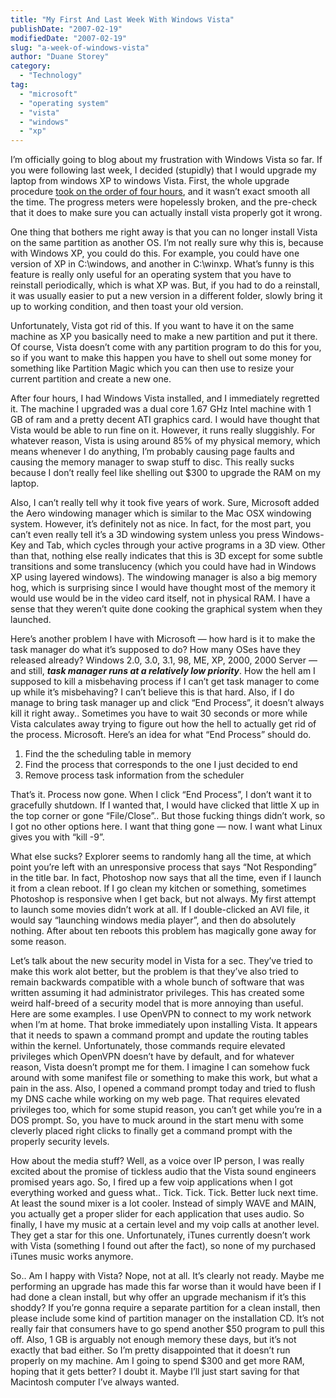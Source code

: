 ```yaml
---
title: "My First And Last Week With Windows Vista"
publishDate: "2007-02-19"
modifiedDate: "2007-02-19"
slug: "a-week-of-windows-vista"
author: "Duane Storey"
category:
  - "Technology"
tag:
  - "microsoft"
  - "operating system"
  - "vista"
  - "windows"
  - "xp"
---
```


I’m officially going to blog about my frustration with Windows Vista so far. If you were following last week, I decided (stupidly) that I would upgrade my laptop from windows XP to windows Vista. First, the whole upgrade procedure [took on the order of four hours](http://www.migratorynerd.com/archives/276), and it wasn’t exact smooth all the time. The progress meters were hopelessly broken, and the pre-check that it does to make sure you can actually install vista properly got it wrong.

One thing that bothers me right away is that you can no longer install Vista on the same partition as another OS. I’m not really sure why this is, because with Windows XP, you could do this. For example, you could have one version of XP in C:\\windows, and another in C:\\winxp. What’s funny is this feature is really only useful for an operating system that you have to reinstall periodically, which is what XP was. But, if you had to do a reinstall, it was usually easier to put a new version in a different folder, slowly bring it up to working condition, and then toast your old version.

Unfortunately, Vista got rid of this. If you want to have it on the same machine as XP you basically need to make a new partition and put it there. Of course, Vista doesn’t come with any partition program to do this for you, so if you want to make this happen you have to shell out some money for something like Partition Magic which you can then use to resize your current partition and create a new one.

After four hours, I had Windows Vista installed, and I immediately regretted it. The machine I upgraded was a dual core 1.67 GHz Intel machine with 1 GB of ram and a pretty decent ATI graphics card. I would have thought that Vista would be able to run fine on it. However, it runs really sluggishly. For whatever reason, Vista is using around 85% of my physical memory, which means whenever I do anything, I’m probably causing page faults and causing the memory manager to swap stuff to disc. This really sucks because I don’t really feel like shelling out $300 to upgrade the RAM on my laptop.

Also, I can’t really tell why it took five years of work. Sure, Microsoft added the Aero windowing manager which is similar to the Mac OSX windowing system. However, it’s definitely not as nice. In fact, for the most part, you can’t even really tell it’s a 3D windowing system unless you press Windows-Key and Tab, which cycles through your active programs in a 3D view. Other than that, nothing else really indicates that this is 3D except for some subtle transitions and some translucency (which you could have had in Windows XP using layered windows). The windowing manager is also a big memory hog, which is surprising since I would have thought most of the memory it would use would be in the video card itself, not in physical RAM. I have a sense that they weren’t quite done cooking the graphical system when they launched.

Here’s another problem I have with Microsoft — how hard is it to make the task manager do what it’s supposed to do? How many OSes have they released already? Windows 2.0, 3.0, 3.1, 98, ME, XP, 2000, 2000 Server — and still, ***task manager runs at a relatively low priority***. How the hell am I supposed to kill a misbehaving process if I can’t get task manager to come up while it’s misbehaving? I can’t believe this is that hard. Also, if I do manage to bring task manager up and click “End Process”, it doesn’t always kill it right away.. Sometimes you have to wait 30 seconds or more while Vista calculates away trying to figure out how the hell to actually get rid of the process. Microsoft. Here’s an idea for what “End Process” should do.

1. Find the the scheduling table in memory
2. Find the process that corresponds to the one I just decided to end
3. Remove process task information from the scheduler

That’s it. Process now gone. When I click “End Process”, I don’t want it to gracefully shutdown. If I wanted that, I would have clicked that little X up in the top corner or gone “File/Close”.. But those fucking things didn’t work, so I got no other options here. I want that thing gone — now. I want what Linux gives you with “kill -9”.

What else sucks? Explorer seems to randomly hang all the time, at which point you’re left with an unresponsive process that says “Not Responding” in the title bar. In fact, Photoshop now says that all the time, even if I launch it from a clean reboot. If I go clean my kitchen or something, sometimes Photoshop is responsive when I get back, but not always. My first attempt to launch some movies didn’t work at all. If I double-clicked an AVI file, it would say “launching windows media player”, and then do absolutely nothing. After about ten reboots this problem has magically gone away for some reason.

Let’s talk about the new security model in Vista for a sec. They’ve tried to make this work alot better, but the problem is that they’ve also tried to remain backwards compatible with a whole bunch of software that was written assuming it had administrator privileges. This has created some weird half-breed of a security model that is more annoying than useful. Here are some examples. I use OpenVPN to connect to my work network when I’m at home. That broke immediately upon installing Vista. It appears that it needs to spawn a command prompt and update the routing tables within the kernel. Unfortunately, those commands require elevated privileges which OpenVPN doesn’t have by default, and for whatever reason, Vista doesn’t prompt me for them. I imagine I can somehow fuck around with some manifest file or something to make this work, but what a pain in the ass. Also, I opened a command prompt today and tried to flush my DNS cache while working on my web page. That requires elevated privileges too, which for some stupid reason, you can’t get while you’re in a DOS prompt. So, you have to muck around in the start menu with some cleverly placed right clicks to finally get a command prompt with the properly security levels.

  
  
How about the media stuff? Well, as a voice over IP person, I was really excited about the promise of tickless audio that the Vista sound engineers promised years ago. So, I fired up a few voip applications when I got everything worked and guess what.. Tick. Tick. Tick. Better luck next time. At least the sound mixer is a lot cooler. Instead of simply WAVE and MAIN, you actually get a proper slider for each application that uses audio. So finally, I have my music at a certain level and my voip calls at another level. They get a star for this one. Unfortunately, iTunes currently doesn’t work with Vista (something I found out after the fact), so none of my purchased iTunes music works anymore.

So.. Am I happy with Vista? Nope, not at all. It’s clearly not ready. Maybe me performing an upgrade has made this far worse than it would have been if I had done a clean install, but why offer an upgrade mechanism if it’s this shoddy? If you’re gonna require a separate partition for a clean install, then please include some kind of partition manager on the installation CD. It’s not really fair that consumers have to go spend another $50 program to pull this off. Also, 1 GB is arguably not enough memory these days, but it’s not exactly that bad either. So I’m pretty disappointed that it doesn’t run properly on my machine. Am I going to spend $300 and get more RAM, hoping that it gets better? I doubt it. Maybe I’ll just start saving for that Macintosh computer I’ve always wanted.